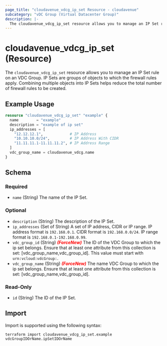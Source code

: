 ```yaml
---
page_title: "cloudavenue_vdcg_ip_set Resource - cloudavenue"
subcategory: "vDC Group (Virtual Datacenter Group)"
description: |-
  The cloudavenue_vdcg_ip_set resource allows you to manage an IP Set rule on an VDC Group. IP Sets are groups of objects to which the firewall rules apply. Combining multiple objects into IP Sets helps reduce the total number of firewall rules to be created.
---
```


# cloudavenue_vdcg_ip_set (Resource)

The `cloudavenue_vdcg_ip_set` resource allows you to manage an IP Set rule on an VDC Group. IP Sets are groups of objects to which the firewall rules apply. Combining multiple objects into IP Sets helps reduce the total number of firewall rules to be created.
 
## Example Usage

```terraform
resource "cloudavenue_vdcg_ip_set" "example" {
  name        = "example"
  description = "example of ip set"
  ip_addresses = [
    "12.12.12.1",            # IP Address
    "10.10.10.0/24",         # IP Address With CIDR
    "11.11.11.1-11.11.11.2", # IP Address Range
  ]
  vdc_group_name = cloudavenue_vdcg.name
}
```

<!-- schema generated by tfplugindocs -->
## Schema

### Required

- `name` (String) The name of the IP Set.

### Optional

- `description` (String) The description of the IP Set.
- `ip_addresses` (Set of String) A set of IP address, CIDR or IP range. IP address format is `192.168.0.1`. CIDR format is `192.168.0.0/24`. IP range format is `192.168.0.1-192.168.0.99`.
- `vdc_group_id` (String) <i style="color:red;font-weight: bold">(ForceNew)</i> The ID of the VDC Group to which the ip set belongs. Ensure that at least one attribute from this collection is set: [vdc_group_name,vdc_group_id]. This value must start with `urn:vcloud:vdcGroup:`.
- `vdc_group_name` (String) <i style="color:red;font-weight: bold">(ForceNew)</i> The name VDC Group to which the ip set belongs. Ensure that at least one attribute from this collection is set: [vdc_group_name,vdc_group_id].

### Read-Only

- `id` (String) The ID of the IP Set.

## Import

Import is supported using the following syntax:
```shell
terraform import cloudavenue_vdcg_ip_set.example vdcGroupIDOrName.ipSetIDOrName
```